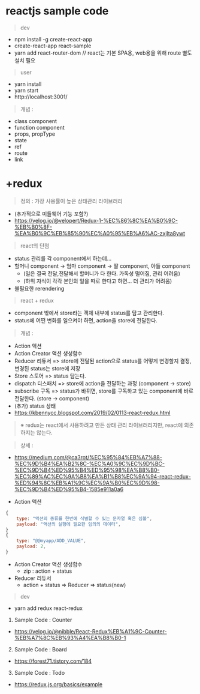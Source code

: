 # reactjs sample code 

> dev
- npm install -g create-react-app
- create-react-app react-sample
- yarn add react-router-dom // react는 기본 SPA용, web용을 위해 route 별도 설치 필요 

> user
- yarn install
- yarn start
- http://localhost:3001/

> 개념 : 
- class component
- function component
- props, propType
- state
- ref
- route
- link

# +redux 
> 정의 : 가장 사용률이 높은 상태관리 라이브러리 
- (추가적으로 미들웨어 기능 포함?)
- https://velog.io/@velopert/Redux-1-%EC%86%8C%EA%B0%9C-%EB%B0%8F-%EA%B0%9C%EB%85%90%EC%A0%95%EB%A6%AC-zxjlta8ywt

> react의 단점 
- status 관리를 각 component에서 하는데... 
- 할머니 component -> 엄마 component -> 딸 component, 아들 component 
  - (일은 결국 전달,전달해서 할머니가 다 한다. 가독성 떨어짐, 관리 어려움)
  - (하위 자식이 각각 본인의 일을 따로 한다고 하면... 더 관리가 어려움)
- 불필요한 rerendering 

> react + redux
- component 밖에서 store라는 객체 내부에 status를 담고 관리한다.
- status에 어떤 변화를 일으켜야 하면, action을 store에 전달한다. 

> 개념 : 
- Action 액션 
- Action Creator 액션 생성함수 
- Reducer 리듀서 => store에 전달된 action으로 status를 어떻게 변경할지 결정, 변경된 status는 store에 저장 
- Store 스토어 => status 담는다. 
- dispatch 디스패치 => store에 action을 전달하는 과정 (component -> store) 
- subscribe 구독 => status가 바뀌면, store를 구독하고 있는 component에 바로 전달한다. (store -> component)
- (추가) status 상태 
- https://kbennycc.blogspot.com/2019/02/0113-react-redux.html

> ※ redux는 react에서 사용하려고 만든 상태 관리 라이브러리지만, react에 의존하지는 않는다.

> 상세 : 
- https://medium.com/@ca3rot/%EC%95%84%EB%A7%88-%EC%9D%B4%EA%B2%8C-%EC%A0%9C%EC%9D%BC-%EC%9D%B4%ED%95%B4%ED%95%98%EA%B8%B0-%EC%89%AC%EC%9A%B8%EA%B1%B8%EC%9A%94-react-redux-%ED%94%8C%EB%A1%9C%EC%9A%B0%EC%9D%98-%EC%9D%B4%ED%95%B4-1585e911a0a6

- Action 액션 
```js
{
    type: "액션의 종류를 한번에 식별할 수 있는 문자열 혹은 심볼",
    payload: "액션의 실행에 필요한 임의의 데이터",
}
{
    type: "@@myapp/ADD_VALUE",
    payload: 2,
}
```
- Action Creator 액션 생성함수 
  - zip : action + status
- Reducer 리듀서
  - action + status => Reducer => status(new)

> dev
- yarn add redux react-redux
1. Sample Code : Counter 
- https://velog.io/@nibble/React-Redux%EB%A1%9C-Counter-%EB%A7%8C%EB%93%A4%EA%B8%B0-1
2. Sample Code : Board
- https://forest71.tistory.com/184
3. Sample Code : Todo 
- https://redux.js.org/basics/example

